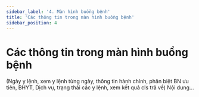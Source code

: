 ```yaml
---
sidebar_label: '4. Màn hình buồng bệnh'
title: 'Các thông tin trong màn hình buồng bệnh'
sidebar_position: 4
---
```

# Các thông tin trong màn hình buồng bệnh
(Ngày y lệnh, xem y lệnh từng ngày, thông tin hành chính, phân biệt BN ưu tiên, BHYT, Dịch vụ, trạng thái các y lệnh, xem kết quả cls trả về)
Nội dung...